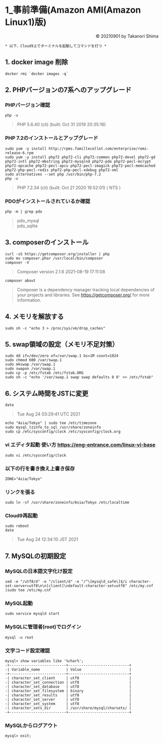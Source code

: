 # 1_事前準備(Amazon AMI(Amazon Linux1)版)


<p style='text-align: right;'> &copy; 20210901 by Takanori Shima </p>

```
* 以下、Cloud9上でターミナルを起動してコマンドを打つ *
```
## 1. docker image 削除
```
docker rmi `docker images -q`
```
## 2. PHPバージョンの7系へのアップグレード

### PHPバージョン確認
```
php -v
```
> PHP 5.6.40 (cli) (built: Oct 31 2019 20:35:16) 

### PHP 7.2のインストールとアップグレード
```
sudo yum -y install http://rpms.famillecollet.com/enterprise/remi-release-6.rpm
sudo yum -y install php72 php72-cli php72-common php72-devel php72-gd php72-intl php72-mbstring php72-mysqlnd php72-pdo php72-pecl-mcrypt php72-opcache php72-pecl-apcu php72-pecl-imagick php72-pecl-memcached php72-php-pecl-redis php72-php-pecl-xdebug php72-xml
sudo alternatives --set php /usr/bin/php-7.2
php -v
```
> PHP 7.2.34 (cli) (built: Oct 21 2020 19:52:01) ( NTS )

### PDOがインストールされているか確認
```
php -m | grep pdo
```
> pdo_mysql <br>
> pdo_sqlite

## 3. composerのインストール
```
curl -sS https://getcomposer.org/installer | php
sudo mv composer.phar /usr/local/bin/composer
composer -V
```
> Composer version 2.1.6 2021-08-19 17:11:08

```
composer about
```
> Composer is a dependency manager tracking local dependencies of your projects and libraries.
> See https://getcomposer.org/ for more information.

## 4. メモリを解放する
```
sudo sh -c "echo 3 > /proc/sys/vm/drop_caches"
```

## 5. swap領域の設定（メモリ不足対策）
```
sudo dd if=/dev/zero of=/var/swap.1 bs=1M count=1024
sudo chmod 600 /var/swap.1
sudo mkswap /var/swap.1
sudo swapon /var/swap.1
sudo cp -p /etc/fstab /etc/fstab.ORG
sudo sh -c "echo '/var/swap.1 swap swap defaults 0 0' >> /etc/fstab"
```

## 6. システム時間をJSTに変更
```
date
```
> Tue Aug 24 03:29:41 UTC 2021

```
echo "Asia/Tokyo" | sudo tee /etc/timezone
sudo mysql_tzinfo_to_sql /usr/share/zoneinfo
sudo cp /etc/sysconfig/clock /etc/sysconfig/clock.org
```

### vi エディタ起動 使い方 https://eng-entrance.com/linux-vi-base
```
sudo vi /etc/sysconfig/clock
```

### 以下の行を書き換え上書き保存
```
ZONE="Asia/Tokyo"
```
### リンクを張る

```
sudo ln -sf /usr/share/zoneinfo/Asia/Tokyo /etc/localtime
```

### Cloud9再起動
```
sudo reboot
date
```

> Tue Aug 24 12:34:10 JST 2021

## 7. MySQLの初期設定
### MySQLの日本語文字化け設定
```
sed -e "/utf8/d" -e "/client/d" -e "/^\[mysqld_safe\]$/i character-set-server=utf8\n\n[client]\ndefault-character-set=utf8" /etc/my.cnf |sudo tee /etc/my.cnf
```

### MySQL起動
```
sudo service mysqld start
```

### MySQLに管理者(root)でログイン
```
mysql -u root
```

### 文字コード設定確認
```
mysql> show variables like '%char%';
-+--------------------------+----------------------------+
-| Variable_name            | Value                      |
-+--------------------------+----------------------------+
-| character_set_client     | utf8                       |
-| character_set_connection | utf8                       |
-| character_set_database   | utf8                       |
-| character_set_filesystem | binary                     |
-| character_set_results    | utf8                       |
-| character_set_server     | utf8                       |
-| character_set_system     | utf8                       |
-| character_sets_dir       | /usr/share/mysql/charsets/ |
-+--------------------------+----------------------------+
```

### MySQLからログアウト
```
mysql> exit;
```